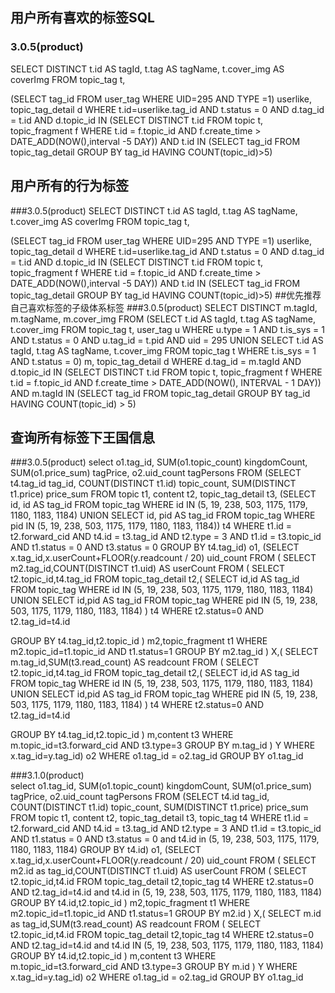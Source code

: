 ## 用户所有喜欢的标签SQL
### 3.0.5(product)
SELECT DISTINCT t.id AS tagId,
                t.tag AS tagName,
                t.cover_img AS coverImg
FROM topic_tag t,

  (SELECT tag_id
   FROM user_tag
   WHERE UID=295
     AND TYPE =1) userlike,
     topic_tag_detail d
WHERE t.id=userlike.tag_id
  AND t.status = 0
  AND d.tag_id = t.id
  AND d.topic_id IN
    (SELECT DISTINCT t.id
     FROM topic t,
          topic_fragment f
     WHERE t.id = f.topic_id
       AND f.create_time > DATE_ADD(NOW(),interval -5 DAY))
  AND t.id IN
    (SELECT tag_id
     FROM topic_tag_detail
     GROUP BY tag_id
     HAVING COUNT(topic_id)>5)
## 用户所有的行为标签
###3.0.5(product)
SELECT DISTINCT t.id AS tagId,
                t.tag AS tagName,
                t.cover_img AS coverImg
FROM topic_tag t,

  (SELECT tag_id
   FROM user_tag
   WHERE UID=295
     AND TYPE =1) userlike,
     topic_tag_detail d
WHERE t.id=userlike.tag_id
  AND t.status = 0
  AND d.tag_id = t.id
  AND d.topic_id IN
    (SELECT DISTINCT t.id
     FROM topic t,
          topic_fragment f
     WHERE t.id = f.topic_id
       AND f.create_time > DATE_ADD(NOW(),interval -5 DAY))
  AND t.id IN
    (SELECT tag_id
     FROM topic_tag_detail
     GROUP BY tag_id
     HAVING COUNT(topic_id)>5)
##优先推荐自己喜欢标签的子级体系标签
###3.0.5(product)
SELECT DISTINCT 
  m.tagId,
  m.tagName,
  m.cover_img 
FROM
  (SELECT 
    t.id AS tagId,
    t.tag AS tagName,
    t.cover_img 
  FROM
    topic_tag t,
    user_tag u 
  WHERE u.type = 1 
    AND t.is_sys = 1 
    AND t.status = 0 
    AND u.tag_id = t.pid 
    AND uid = 295 
  UNION
  SELECT 
    t.id AS tagId,
    t.tag AS tagName,
    t.cover_img 
  FROM
    topic_tag t 
  WHERE t.is_sys = 1 
    AND t.status = 0) m,
  topic_tag_detail d 
WHERE d.tag_id = m.tagId 
  AND d.topic_id IN 
  (SELECT DISTINCT 
    t.id 
  FROM
    topic t,
    topic_fragment f 
  WHERE t.id = f.topic_id 
    AND f.create_time > DATE_ADD(NOW(), INTERVAL - 1 DAY)) 
  AND m.tagId IN 
  (SELECT 
    tag_id 
  FROM
    topic_tag_detail 
  GROUP BY tag_id 
  HAVING COUNT(topic_id) > 5)
## 查询所有标签下王国信息
###3.0.5(product)
  	 select 
  o1.tag_id,
  SUM(o1.topic_count) kingdomCount,
  SUM(o1.price_sum) tagPrice,
  o2.uid_count tagPersons 
FROM
  (SELECT 
    t4.tag_id tag_id,
    COUNT(DISTINCT t1.id) topic_count,
    SUM(DISTINCT t1.price) price_sum 
  FROM
    topic t1,
    content t2,
    topic_tag_detail t3,
    (SELECT 
      id,
      id AS tag_id 
    FROM
      topic_tag 
    WHERE id IN (5, 19, 238, 503, 1175, 1179, 1180, 1183, 1184) 
    UNION
    SELECT 
      id,
      pid AS tag_id 
    FROM
      topic_tag 
    WHERE pid IN (5, 19, 238, 503, 1175, 1179, 1180, 1183, 1184)) t4 
  WHERE t1.id = t2.forward_cid 
    AND t4.id = t3.tag_id 
    AND t2.type = 3 
    AND t1.id = t3.topic_id 
    AND t1.status = 0 
    AND t3.status = 0 
  GROUP BY t4.tag_id) o1,
  (SELECT x.tag_id,x.userCount+FLOOR(y.readcount / 20) uid_count
FROM (
SELECT m2.tag_id,COUNT(DISTINCT t1.uid) AS userCount
FROM (
SELECT t2.topic_id,t4.tag_id
FROM topic_tag_detail t2,(
  SELECT id,id AS tag_id FROM topic_tag WHERE id IN (5, 19, 238, 503, 1175, 1179, 1180, 1183, 1184) 
  UNION
  SELECT id,pid AS tag_id FROM topic_tag WHERE pid IN (5, 19, 238, 503, 1175, 1179, 1180, 1183, 1184)
) t4
WHERE t2.status=0
AND t2.tag_id=t4.id 

GROUP BY t4.tag_id,t2.topic_id
) m2,topic_fragment t1
WHERE m2.topic_id=t1.topic_id
AND t1.status=1
GROUP BY m2.tag_id
) X,(
SELECT m.tag_id,SUM(t3.read_count) AS readcount
FROM (
SELECT t2.topic_id,t4.tag_id
FROM topic_tag_detail t2,(
  SELECT id,id AS tag_id FROM topic_tag WHERE id IN (5, 19, 238, 503, 1175, 1179, 1180, 1183, 1184) 
  UNION
  SELECT id,pid AS tag_id FROM topic_tag WHERE pid IN (5, 19, 238, 503, 1175, 1179, 1180, 1183, 1184)
) t4
WHERE t2.status=0
AND t2.tag_id=t4.id 

GROUP BY t4.tag_id,t2.topic_id
) m,content t3
WHERE m.topic_id=t3.forward_cid AND t3.type=3
GROUP BY m.tag_id
) Y
WHERE x.tag_id=y.tag_id) o2 
  WHERE o1.tag_id = o2.tag_id 
  GROUP BY o1.tag_id 
  
###3.1.0(product)   
  	 select 
  o1.tag_id,
  SUM(o1.topic_count) kingdomCount,
  SUM(o1.price_sum) tagPrice,
  o2.uid_count tagPersons 
FROM
  (SELECT 
    t4.id tag_id,
    COUNT(DISTINCT t1.id) topic_count,
    SUM(DISTINCT t1.price) price_sum 
  FROM
    topic t1,
    content t2,
    topic_tag_detail t3,
    topic_tag t4
  WHERE t1.id = t2.forward_cid 
    AND t4.id = t3.tag_id 
    AND t2.type = 3 
    AND t1.id = t3.topic_id 
    AND t1.status = 0 
    AND t3.status = 0 
    and t4.id in (5, 19, 238, 503, 1175, 1179, 1180, 1183, 1184)
  GROUP BY t4.id) o1,
  (SELECT x.tag_id,x.userCount+FLOOR(y.readcount / 20) uid_count
FROM (
SELECT m2.id as tag_id,COUNT(DISTINCT t1.uid) AS userCount
FROM (
SELECT t2.topic_id,t4.id
FROM topic_tag_detail t2,topic_tag t4
WHERE t2.status=0
AND t2.tag_id=t4.id 
and t4.id in (5, 19, 238, 503, 1175, 1179, 1180, 1183, 1184) 
GROUP BY t4.id,t2.topic_id
) m2,topic_fragment t1
WHERE m2.topic_id=t1.topic_id
AND t1.status=1
GROUP BY m2.id
) X,(
SELECT m.id as tag_id,SUM(t3.read_count) AS readcount
FROM (
SELECT t2.topic_id,t4.id
FROM topic_tag_detail t2,topic_tag t4
WHERE t2.status=0
AND t2.tag_id=t4.id 
and t4.id  IN (5, 19, 238, 503, 1175, 1179, 1180, 1183, 1184)
GROUP BY t4.id,t2.topic_id
) m,content t3
WHERE m.topic_id=t3.forward_cid AND t3.type=3
GROUP BY m.id
) Y
WHERE x.tag_id=y.tag_id) o2 
  WHERE o1.tag_id = o2.tag_id 
  GROUP BY o1.tag_id 